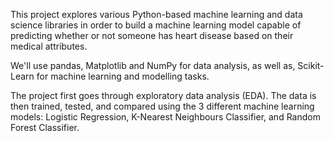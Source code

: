 This project explores various Python-based machine learning and data science libraries in order to build a machine learning model capable of predicting whether or not someone has heart disease based on their medical attributes.

We'll use pandas, Matplotlib and NumPy for data analysis, as well as, Scikit-Learn for machine learning and modelling tasks.

The project first goes through exploratory data analysis (EDA). The data is then trained, tested, and compared using the 3 different machine learning models: Logistic Regression, K-Nearest Neighbours Classifier, and Random Forest Classifier.
